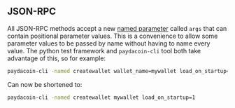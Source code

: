 JSON-RPC
---

All JSON-RPC methods accept a new [named
parameter](JSON-RPC-interface.md#parameter-passing) called `args` that can
contain positional parameter values. This is a convenience to allow some
parameter values to be passed by name without having to name every value. The
python test framework and `paydacoin-cli` tool both take advantage of this, so
for example:

```sh
paydacoin-cli -named createwallet wallet_name=mywallet load_on_startup=1
```

Can now be shortened to:

```sh
paydacoin-cli -named createwallet mywallet load_on_startup=1
```
